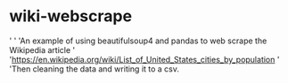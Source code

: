 # wiki-webscrape
'
'
'An example of using beautifulsoup4 and pandas to web scrape the Wikipedia article 
'
'https://en.wikipedia.org/wiki/List_of_United_States_cities_by_population
'
'Then cleaning the data and writing it to a csv.
